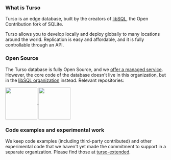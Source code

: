 ### What is Turso
  
Turso is an edge database, built by the creators of [libSQL](https://turso.tech/libsql), the Open Contribution fork of SQLite.

Turso allows you to develop locally and deploy globally to many locations around the world.
Replication is easy and affordable, and it is fully controllable through an API.

### Open Source

The Turso database is fully Open Source, and we [offer a managed service](https://turso.tech). However, the core code of the database doesn't live in this organization, but
in the [libSQL organization](https://github.com/libsql) instead. Relevant repositories:

<a href="https://github.com/libsql/libsql">
  <img align="center" style="height:100px;width=200px" src="https://github-readme-stats.vercel.app/api/pin/?username=libsql&repo=libsql" />
</a>
<a href="https://github.com/libsql/sqld">
  <img align="center" style="height:100px;width=200px" src="https://github-readme-stats.vercel.app/api/pin/?username=libsql&repo=sqld" />
</a>

### Code examples and experimental work

We keep code examples (including third-party contributed) and other experimental code that we haven't yet made the commitment to support in a separate organization.
Please find those at [turso-extended](https://github.com/turso-extended).
